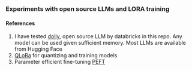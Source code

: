 ### Experiments with open source LLMs and LORA training      



#### References

1. I have tested [dolly](https://huggingface.co/databricks), open source LLM by databricks in this repo. Any model can be used given sufficient memory. Most LLMs are available from Hugging Face
2. [QLoRa](https://huggingface.co/blog/4bit-transformers-bitsandbytes) for quantizing and training models
3. Parameter efficient fine-tuning [PEFT](https://huggingface.co/blog/4bit-transformers-bitsandbytes)